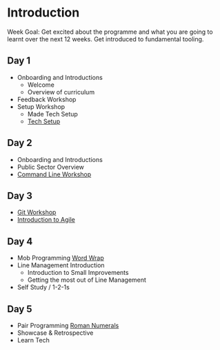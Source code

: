 # Introduction

Week Goal: Get excited about the programme and what you are going to learnt over the next 12 weeks. Get introduced to fundamental tooling. 

## Day 1
- Onboarding and Introductions
  - Welcome
  - Overview of curriculum
- Feedback Workshop
- Setup Workshop
  - Made Tech Setup
  - [Tech Setup](https://learn.madetech.com/guides/00-Setup)

## Day 2
- Onboarding and Introductions
- Public Sector Overview
- [Command Line Workshop](https://learn.madetech.com/guides/01-Command-Line)

## Day 3
- [Git Workshop](https://learn.madetech.com/guides/02-Git)
- [Introduction to Agile](https://docs.google.com/presentation/d/1dmZpX5gKBG12Y-HihtG6x8ebwX3zldPVTmaYGA0RHWE/edit?usp=sharing)

## Day 4
- Mob Programming [Word Wrap](https://learn.madetech.com/katas/word-wrap/)
- Line Management Introduction
    - Introduction to Small Improvements
    - Getting the most out of Line Management
- Self Study / 1-2-1s

## Day 5
- Pair Programming [Roman Numerals](https://learn.madetech.com/katas/roman-numerals)
- Showcase & Retrospective
- Learn Tech